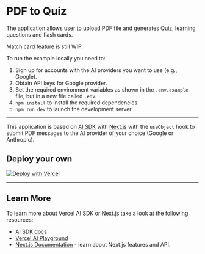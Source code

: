 # PDF to Quiz

The application allows user to upload PDF file and generates Quiz, learning questions and flash cards.

Match card feature is still WIP.

To run the example locally you need to:

1. Sign up for accounts with the AI providers you want to use (e.g., Google).
2. Obtain API keys for Google provider.
3. Set the required environment variables as shown in the `.env.example` file, but in a new file called `.env`.
4. `npm install` to install the required dependencies.
5. `npm run dev` to launch the development server.


___

This application is based on [AI SDK](https://sdk.vercel.ai/docs) with [Next.js](https://nextjs.org/) with the `useObject` hook to submit PDF messages to the AI provider of your choice (Google or Anthropic).

## Deploy your own

[![Deploy with Vercel](https://vercel.com/button)](https://vercel.com/new/clone?repository-url=https%3A%2F%2Fgithub.com%2Fvercel-labs%2Fai-sdk-preview-pdf-support&env=GOOGLE_API_KEY&envDescription=API%20keys%20needed%20for%20application&envLink=google.com)

___

## Learn More

To learn more about Vercel AI SDK or Next.js take a look at the following resources:

- [AI SDK docs](https://sdk.vercel.ai/docs)
- [Vercel AI Playground](https://play.vercel.ai)
- [Next.js Documentation](https://nextjs.org/docs) - learn about Next.js features and API.

